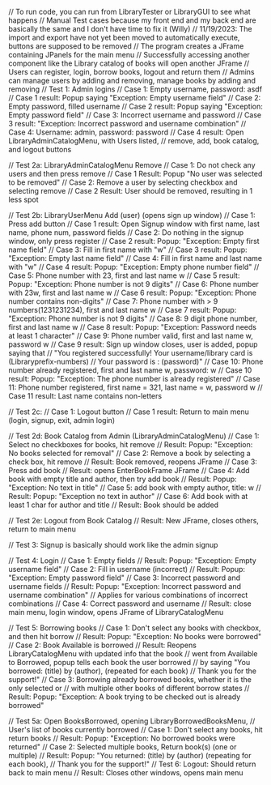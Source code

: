 // To run code, you can run from LibraryTester or LibraryGUI to see what happens
// Manual Test cases because my front end and my back end are basically the same and I don't have time to fix it (Willy)
// 11/19/2023: The import and export have not yet been moved to automatically execute, buttons are supposed to be removed
// The program creates a JFrame containing JPanels for the main menu
// Successfully accessing another component like the Library catalog of books will open another JFrame
// Users can register, login, borrow books, logout and return them
// Admins can manage users by adding and removing, manage books by adding and removing
// Test 1: Admin logins
// Case 1: Empty username, password: asdf
// Case 1 result: Popup saying "Exception: Empty username field"
// Case 2: Empty password, filled username
// Case 2 result: Popup saying "Exception: Empty password field"
// Case 3: Incorrect username and password
// Case 3 result: "Exception: Incorrect password and username combination"
// Case 4: Username: admin, password: password
// Case 4 result: Open LibraryAdminCatalogMenu, with Users listed, 
// remove, add, book catalog, and logout buttons

// Test 2a: LibraryAdminCatalogMenu Remove 
// Case 1: Do not check any users and then press remove
// Case 1 Result: Popup "No user was selected to be removed"
// Case 2: Remove a user by selecting checkbox and selecting remove
// Case 2 Result: User should be removed, resulting in 1 less spot

// Test 2b: LibraryUserMenu Add (user) (opens sign up window)
// Case 1: Press add button
// Case 1 result: Open Signup window with first name, last name, phone num, password fields
// Case 2: Do nothing in the signup window, only press register
// Case 2 result: Popup: "Exception: Empty first name field"
// Case 3: Fill in first name with "w"
// Case 3 result: Popup: "Exception: Empty last name field"
// Case 4: Fill in first name and last name with "w"
// Case 4 result: Popup: "Exception: Empty phone number field"
// Case 5: Phone number with 23, first and last name w
// Case 5 result: Popup: "Exception: Phone number is not 9 digits"
// Case 6: Phone number with 23w, first and last name w
// Case 6 result: Popup: "Exception: Phone number contains non-digits"
// Case 7: Phone number with > 9 numbers(1231231234), first and last name w
// Case 7 result: Popup: "Exception: Phone number is not 9 digits"
// Case 8: 9 digit phone number, first and last name w
// Case 8 result: Popup: "Exception: Password needs at least 1 character"
// Case 9: Phone number valid, first and last name w, password w
// Case 9 result: Sign up window closes, user is added, popup saying that
// "You registered successfully! Your username/library card is (Libraryprefix-numbers)
// Your password is : (password)"
// Case 10: Phone number already registered, first and last name w, password: w
// Case 10 result: Popup: "Exception: The phone number is already registered"
// Case 11: Phone number registered, first name = 321, last name = w, password w
// Case 11 result: Last name contains non-letters

// Test 2c:
// Case 1: Logout button
// Case 1 result: Return to main menu (login, signup, exit, admin login)

// Test 2d: Book Catalog from Admin (LibraryAdminCatalogMenu)
// Case 1: Select no checkboxes for books, hit remove
// Result: Popup: "Exception: No books selected for removal"
// Case 2: Remove a book by selecting a check box, hit remove
// Result: Book removed, reopens JFrame
// Case 3: Press add book
// Result: opens EnterBookFrame JFrame
// Case 4: Add book with empty title and author, then try add book
// Result: Popup: "Exception: No text in title"
// Case 5: add book with empty author, title: w
// Result: Popup: "Exception no text in author"
// Case 6: Add book with at least 1 char for author and title
// Result: Book should be added

// Test 2e: Logout from Book Catalog 
// Result: New JFrame, closes others, return to main menu

// Test 3: Signup is basically should work like the admin signup

// Test 4: Login
// Case 1: Empty fields
// Result: Popup: "Exception: Empty username field"
// Case 2: Fill in username (incorrect)
// Result: Popup: "Exception: Empty password field"
// Case 3: Incorrect password and username fields
// Result: Popup: "Exception: Incorrect password and username combination"
// Applies for various combinations of incorrect combinations
// Case 4: Correct password and username
// Result: close main menu, login window, opens JFrame of LibraryCatalogMenu

// Test 5: Borrowing books
// Case 1: Don't select any books with checkbox, and then hit borrow
// Result: Popup: "Exception: No books were borrowed"
// Case 2: Book Available is borrowed
// Result: Reopens LibraryCatalogMenu with updated info that the book
// went from Available to Borrowed, popup tells each book the user borrowed
// by saying "You borrowed: (title) by (author), (repeated for each book) 
// Thank you for the support!"
// Case 3: Borrowing already borrowed books, whether it is the only selected or
// with multiple other books of different borrow states
// Result: Popup: "Exception: A book trying to be checked out is already borrowed"

// Test 5a: Open BooksBorrowed, opening LibraryBorrowedBooksMenu,
//  User's list of books currently borrowed
// Case 1: Don't select any books, hit return books
// Result: Popup: "Exception: No borrowed books were returned"
// Case 2: Selected multiple books, Return book(s) (one or multiple)
// Result: Popup: "You returned: (title) by (author) (repeating for each book),
// Thank you for the support!"
// Test 6: Logout: Should return back to main menu
// Result: Closes other windows, opens main menu
